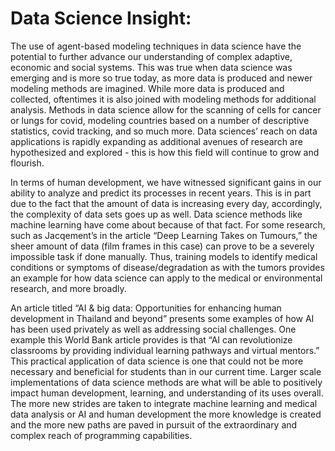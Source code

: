 # Data Science Insight: 

The use of agent-based modeling techniques in data science have the potential to further advance our understanding of complex adaptive, economic and social systems. This was true when data science was emerging and is more so true today, as more data is produced and newer modeling methods are imagined. While more data is produced and collected, oftentimes it is also joined with modeling methods for additional analysis. Methods in data science allow for the scanning of cells for cancer or lungs for covid, modeling countries based on a number of descriptive statistics, covid tracking, and so much more. Data sciences’ reach on data applications is rapidly expanding as additional avenues of research are hypothesized and explored - this is how this field will continue to grow and flourish. 

In terms of human development, we have witnessed significant gains in our ability to analyze and predict its processes in recent years. This is in part due to the fact that the amount of data is increasing every day, accordingly, the complexity of data sets goes up as well. Data science methods like machine learning have come about because of that fact. For some research, such as Jacqement’s in the article “Deep Learning Takes on Tumours,” the sheer amount of data (film frames in this case) can prove to be a severely impossible task if done manually. Thus, training models to identify medical conditions or symptoms of disease/degradation as with the tumors provides an example for how data science can apply to the medical or environmental research, and more broadly.

An article titled “AI & big data: Opportunities for enhancing human development in Thailand and beyond” presents some examples of how AI has been used privately as well as addressing social challenges. One example this World Bank article provides is that “AI can revolutionize classrooms by providing individual learning pathways and virtual mentors.” This practical application of data science is one that could not be more necessary and beneficial for students than in our current time. Larger scale implementations of data science methods are what will be able to positively impact human development, learning, and understanding of its uses overall. The more new strides are taken to integrate machine learning and medical data analysis or AI and human development the more knowledge is created and the more new paths are paved in pursuit of the extraordinary and complex reach of programming capabilities. 
